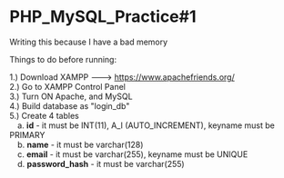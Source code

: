 # PHP_MySQL_Practice#1

Writing this because I have a bad memory

Things to do before running:

1.) Download XAMPP ---> https://www.apachefriends.org/ <br>
2.) Go to XAMPP Control Panel <br>
3.) Turn ON Apache, and MySQL <br>
4.) Build database as "login_db" <br>
5.) Create 4 tables <br>
  &emsp;a. <b>id</b> - it must be INT(11), A_I (AUTO_INCREMENT), keyname must be PRIMARY<br>
  &emsp;b. <b>name</b> - it must be varchar(128)<br>
  &emsp;c. <b>email</b> - it must be varchar(255), keyname must be UNIQUE<br>
  &emsp;d. <b>password_hash</b> - it must be varchar(255)<br>
